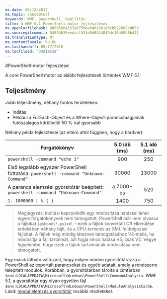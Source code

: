 ```yaml
---
ms.date: 06/12/2017
ms.topic: conceptual
keywords: WMF, powershell, beállítás
title: A WMF 5.1 PowerShell motor fejlesztései
ms.openlocfilehash: 98095904157a675bbe84616b1d9cbb22689cd059
ms.sourcegitcommit: 54534635eedacf531d8d6344019dc16a50b8b441
ms.translationtype: MT
ms.contentlocale: hu-HU
ms.lasthandoff: 05/17/2018
ms.locfileid: "34218518"
---
```

#<a name="powershell-engine-improvements"></a>PowerShell-motor fejlesztései

A core PowerShell motor az alábbi fejlesztések történtek WMF 5.1:


## <a name="performance"></a>Teljesítmény ##

Jobb teljesítmény, néhány fontos területeken:

- Indítás
- Például a ForEach-Object és a Where-Object-parancsmagjainak futószalagos körülbelül 50 %-kal gyorsabb

Néhány példa fejlesztései (az eltérő attól függően, hogy a hardver):

| Forgatókönyv | 5.0 idő (ms) | 5.1 idő (ms) |
| -------- | :---------------: | :---------------: |
| `powershell -command "echo 1"` | 900 | 250 |
| Első legalább egyszer PowerShell futtatása: `powershell -command "Unknown-Command"` | 30000 | 13000 |
| A parancs elemzési gyorsítótár beépített: `powershell -command "Unknown-Command"` | a 7000-es | 520 |
| <code>1..1000000 &#124; % { }</code> | 1400 | 750 |

> Megjegyzés: indítási kapcsolódik egy módosítása hatással lehet egyes forgatókönyvek nem támogatott.
> PowerShell már nem olvassa a fájlokat `$pshome\*.ps1xml` – ezek a fájlok konvertált C# elkerülése érdekében néhány fájlt, és a CPU-terhelés az XML feldolgozási fájlokat.
A fájlok még mindig léteznek támogatásához V2-mellé, ha módosítja a fájl tartalmát, azt fogja nincs hatása V5, csak V2.
Vegye figyelembe, hogy ezek a fájlok tartalmának módosítása nem támogatott.

Egy másik látható változást, hogy milyen módon gyorsítótárazza a PowerShell az exportált parancsokat és egyéb adatait, amely a rendszerre telepített modulok.
Korábban, a gyorsítótárban tárolta a címtárban `$env:LOCALAPPDATA\Microsoft\Windows\PowerShell\CommandAnalysis`.
WMF 5.1, a gyorsítótár egy olyan egyetlen fájl `$env:LOCALAPPDATA\Microsoft\Windows\PowerShell\ModuleAnalysisCache`.
Lásd: [modul elemzés gyorsítótár](scenarios-features.md#module-analysis-cache) további részleteket.
